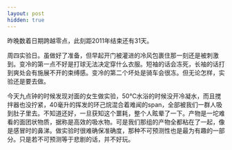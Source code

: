 ```yaml
---
layout: post
hidden: true
---
```

昨晚数着日期跨越零点，此刻距2011年结束还有31天。

周四实验日。虽做好了准备，但早起开门被灌进的冷风包裹住那一刻还是被刺激到。变冷的第一点不好是打球无法决定穿什么衣服。短袖的话会冻死，长袖的话打到爽处会有施展不开的束缚感。变冷的第二个坏处是骑车会很冻。但无论怎样，实验还是要去做。

今天九点钟的时候发现对面的女生做实验，50℃水浴的时候没开冷凝水，而且搅拌器也没拧紧，40毫升的挥发的环己烷混合着难闻的span，全部被我们一群人吸到肚子里去。不知道还好，一旦获知这个噩耗，整个人眩晕了一下。产物是一坨难看的面团状物质，据称是高效的吸水物。可是我们那组的产物全都粘在了一起，像是感冒时的鼻涕。做实验时很难确保准确度，那种不可预测性也是最为有趣的一部分。只是若不可预测等于悲剧的话，并不好玩。